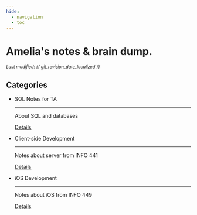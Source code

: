 ```yaml
---
hide:
  - navigation
  - toc
---
```


# Amelia's notes & brain dump.

<small><i>Last modified: {{ git_revision_date_localized }}</i></small>

## Categories

<div class="grid cards" markdown>

-   SQL Notes for TA

    ---

    About SQL and databases
    
    <a href="/milynotes/SQL/Index" class="details-link">Details</a>

-   Client-side Development

    ---

    Notes about server from INFO 441

    <a href="/milynotes/INFO441/Index" class="details-link">Details</a>

-   iOS Development

    ---

    Notes about iOS from INFO 449

    <a href="/milynotes/INFO449/Index" class="details-link">Details</a>

</div>